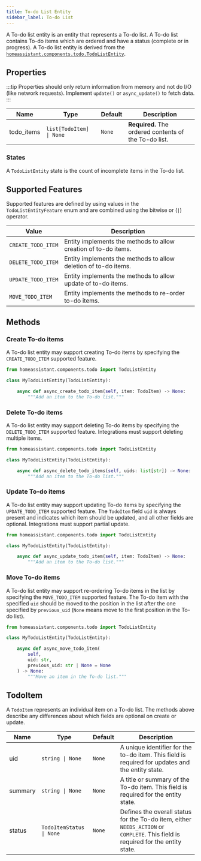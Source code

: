 ```yaml
---
title: To-do List Entity
sidebar_label: To-do List
---
```


A To-do list entity is an entity that represents a To-do list. A To-do list contains
To-do items which are ordered and have a status (complete or in progress). A To-do list entity is derived from the [`homeassistant.components.todo.TodoListEntity`](https://github.com/home-assistant/core/blob/dev/homeassistant/components/todo/__init__.py).

## Properties

:::tip
Properties should only return information from memory and not do I/O (like network requests). Implement `update()` or `async_update()` to fetch data.
:::

| Name  | Type          | Default               | Description                                             |
| ----- | ------------- | --------------------- | ------------------------------------------------------- |
| todo_items | <code>list[TodoItem] &#124; None</code> | `None` | **Required.** The ordered contents of the To-do list. |

### States

A `TodoListEntity` state is the count of incomplete items in the To-do list.

## Supported Features

Supported features are defined by using values in the `TodoListEntityFeature` enum
and are combined using the bitwise or (`|`) operator.

| Value               | Description                                                        |
| ------------------- | ------------------------------------------------------------------ |
| `CREATE_TODO_ITEM`      | Entity implements the methods to allow creation of to-do items.  |
| `DELETE_TODO_ITEM`      | Entity implements the methods to allow deletion of to-do items.  |
| `UPDATE_TODO_ITEM`      | Entity implements the methods to allow update of to-do items.  |
| `MOVE_TODO_ITEM`        | Entity implements the methods to re-order to-do items.  |

## Methods


### Create To-do items

A To-do list entity may support creating To-do items by specifying the `CREATE_TODO_ITEM`
supported feature.

```python
from homeassistant.components.todo import TodoListEntity

class MyTodoListEntity(TodoListEntity):

    async def async_create_todo_item(self, item: TodoItem) -> None:
        """Add an item to the To-do list."""
```

### Delete To-do items

A To-do list entity may support deleting To-do items by specifying the `DELETE_TODO_ITEM`
supported feature. Integrations must support deleting multiple items.

```python
from homeassistant.components.todo import TodoListEntity

class MyTodoListEntity(TodoListEntity):

    async def async_delete_todo_items(self, uids: list[str]) -> None:
        """Add an item to the To-do list."""
```

### Update To-do items

A To-do list entity may support updating To-do items by specifying the `UPDATE_TODO_ITEM`
supported feature. The `TodoItem` field `uid` is always present and indicates
which item should be updated, and all other fields are optional. Integrations
must support partial update.

```python
from homeassistant.components.todo import TodoListEntity

class MyTodoListEntity(TodoListEntity):

    async def async_update_todo_item(self, item: TodoItem) -> None:
        """Add an item to the To-do list."""
```

### Move To-do items

A To-do list entity may support re-ordering To-do items in the list by specifying
the `MOVE_TODO_ITEM` supported feature. The To-do item with the specified `uid`
should be moved to the position in the list after the one specified by `previous_uid` (`None` means move to the first
position in the To-do list).

```python
from homeassistant.components.todo import TodoListEntity

class MyTodoListEntity(TodoListEntity):

    async def async_move_todo_item(
        self,
        uid: str,
        previous_uid: str | None = None
    ) -> None:
        """Move an item in the To-do list."""
```

## TodoItem

A `TodoItem` represents an individual item on a To-do list. The methods
above describe any differences about which fields are optional on create or
update.

| Name        | Type             | Default      | Description                                                                                                                                     |
| ----------- | ---------------- | ------------ | ----------------------------------------------------------------------------------------------------------------------------------------------- |
| uid | <code>string &#124; None</code> | `None` | A unique identifier for the to-do item. This field is required for updates and the entity state.
| summary     | <code>string &#124; None</code>  | `None` | A title or summary of the To-do item. This field is required for the entity state.
| status | <code>TodoItemStatus &#124; None</code> | `None` | Defines the overall status for the To-do item, either `NEEDS_ACTION` or `COMPLETE`. This field is required for the entity state.